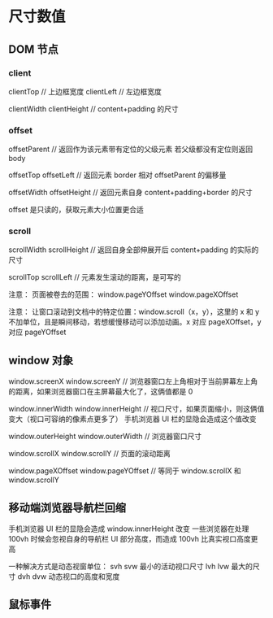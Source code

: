 # 尺寸数值

## DOM 节点

### client

clientTop // 上边框宽度
clientLeft // 左边框宽度

clientWidth
clientHeight // content+padding 的尺寸

### offset

offsetParent // 返回作为该元素带有定位的父级元素 若父级都没有定位则返回 body

offsetTop
offsetLeft // 返回元素 border 相对 offsetParent 的偏移量

offsetWidth
offsetHeight // 返回元素自身 content+padding+border 的尺寸

offset 是只读的，获取元素大小位置更合适

### scroll

scrollWidth
scrollHeight // 返回自身全部伸展开后 content+padding 的实际的尺寸

scrollTop
scrollLeft // 元素发生滚动的距离，是可写的

注意：
页面被卷去的范围：
window.pageYOffset window.pageXOffset

注意：
让窗口滚动到文档中的特定位置：window.scroll（x，y），这里的 x 和 y 不加单位，且是瞬间移动，若想缓慢移动可以添加动画。x 对应 pageXOffset，y 对应 pageYOffset

## window 对象

window.screenX
window.screenY // 浏览器窗口左上角相对于当前屏幕左上角的距离，如果浏览器窗口在主屏幕最大化了，这俩值都是 0

window.innerWidth
window.innerHeight // 视口尺寸，如果页面缩小，则这俩值变大（视口可容纳的像素点更多了） 手机浏览器 UI 栏的显隐会造成这个值改变

window.outerHeight
window.outerWidth // 浏览器窗口尺寸

window.scrollX
window.scrollY // 页面的滚动距离

window.pageXOffset
window.pageYOffset // 等同于 window.scrollX 和 window.scrollY

## 移动端浏览器导航栏回缩

手机浏览器 UI 栏的显隐会造成 window.innerHeight 改变
一些浏览器在处理 100vh 时候会忽视自身的导航栏 UI 部分高度，而造成 100vh 比真实视口高度更高

一种解决方式是动态视窗单位：
svh svw 最小的活动视口尺寸
lvh lvw 最大的尺寸
dvh dvw 动态视口的高度和宽度

## 鼠标事件
